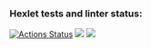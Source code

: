 ### Hexlet tests and linter status:
[![Actions Status](https://github.com/Grand9/java-project-78/actions/workflows/hexlet-check.yml/badge.svg)](https://github.com/Grand9/java-project-78/actions)
<a href="https://codeclimate.com/github/Grand9/java-project-78/maintainability"><img src="https://api.codeclimate.com/v1/badges/23b8ae5fdd3689fd8835/maintainability" /></a>
<a href="https://codeclimate.com/github/Grand9/java-project-78/test_coverage"><img src="https://api.codeclimate.com/v1/badges/23b8ae5fdd3689fd8835/test_coverage" /></a>
